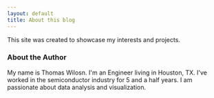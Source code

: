```yaml
---
layout: default
title: About this blog
---
```


This site was created to showcase my interests and projects.

### About the Author

My name is Thomas Wilosn. I'm an Engineer living in Houston, TX. 
I've worked in the semiconductor industry for 5 and a half years. 
I am passionate about data analysis and visualization.
